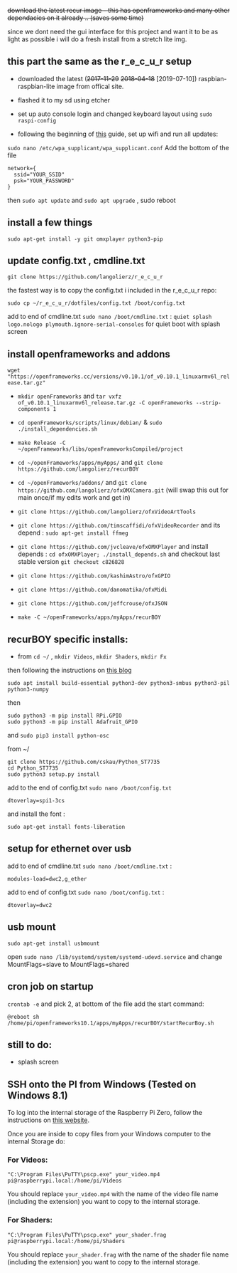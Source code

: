 
~~download the latest recur image - this has openframeworks and many other dependacies on it already .. (saves some time)~~

since we dont need the gui interface for this project and want it to be as light as possible i will do a fresh install from a stretch lite img.

## this part the same as the r_e_c_u_r setup

- downloaded the latest (~~2017-11-29~~ ~~2018-04-18~~ [2019-07-10]) raspbian-raspbian-lite image from offical site.

- flashed it to my sd using etcher

- set up auto console login and changed keyboard layout using `sudo raspi-config`

- following the beginning of [this](https://gist.github.com/kmpm/8e535a12a45a32f6d36cf26c7c6cef51) guide,
set up wifi and run all updates: 

`sudo nano /etc/wpa_supplicant/wpa_supplicant.conf` Add the bottom of the file
```
network={
  ssid="YOUR_SSID"
  psk="YOUR_PASSWORD"
}
```

then `sudo apt update` and `sudo apt upgrade` , sudo reboot

## install a few things

`sudo apt-get install -y git omxplayer python3-pip`

## update config.txt , cmdline.txt

`git clone https://github.com/langolierz/r_e_c_u_r`

the fastest way is to copy the config.txt i included in the r_e_c_u_r repo:

`sudo cp ~/r_e_c_u_r/dotfiles/config.txt /boot/config.txt`

add to end of cmdline.txt `sudo nano /boot/cmdline.txt` : 
`quiet splash logo.nologo plymouth.ignore-serial-consoles` for quiet boot with splash screen 

## install openframeworks and addons

`wget "https://openframeworks.cc/versions/v0.10.1/of_v0.10.1_linuxarmv6l_release.tar.gz"`

- `mkdir openFrameworks` and `tar vxfz of_v0.10.1_linuxarmv6l_release.tar.gz -C openFrameworks --strip-components 1`
- `cd openFrameworks/scripts/linux/debian/` &  `sudo ./install_dependencies.sh`
- `make Release -C ~/openFrameworks/libs/openFrameworksCompiled/project`
- `cd ~/openFrameworks/apps/myApps/` and `git clone https://github.com/langolierz/recurBOY`
- `cd ~/openFrameworks/addons/` and `git clone https://github.com/langolierz/ofxOMXCamera.git` (will swap this out for main once/if my edits work and get in)
- `git clone https://github.com/langolierz/ofxVideoArtTools`
- `git clone https://github.com/timscaffidi/ofxVideoRecorder` and its depend : `sudo apt-get install ffmeg` 
- `git clone https://github.com/jvcleave/ofxOMXPlayer` and install depends : `cd ofxOMXPlayer; ./install_depends.sh` and checkout last stable version `git checkout c826828`
- `git clone https://github.com/kashimAstro/ofxGPIO`
- `git clone https://github.com/danomatika/ofxMidi`
- `git clone https://github.com/jeffcrouse/ofxJSON`

- `make -C ~/openFrameworks/apps/myApps/recurBOY`

## recurBOY specific installs:

- from `cd ~/` , `mkdir Videos`, `mkdir Shaders`, `mkdir Fx`

then following the instructions on [this blog]

`sudo apt install build-essential python3-dev python3-smbus python3-pil python3-numpy`

then
```
sudo python3 -m pip install RPi.GPIO
sudo python3 -m pip install Adafruit_GPIO
```
and `sudo pip3 install python-osc`

from ~/
```
git clone https://github.com/cskau/Python_ST7735
cd Python_ST7735
sudo python3 setup.py install
```

add to the end of config.txt `sudo nano /boot/config.txt`

`dtoverlay=spi1-3cs`

and install the font :

`sudo apt-get install fonts-liberation`

## setup for ethernet over usb

add to end of cmdline.txt `sudo nano /boot/cmdline.txt` :

`modules-load=dwc2,g_ether`

add to end of config.txt `sudo nano /boot/config.txt` :

`dtoverlay=dwc2`

## usb mount

`sudo apt-get install usbmount`

open `sudo nano /lib/systemd/system/systemd-udevd.service` and change MountFlags=slave to MountFlags=shared

## cron job on startup

`crontab -e` and pick 2, at bottom of the file add the start command:

`@reboot sh /home/pi/openframeworks10.1/apps/myApps/recurBOY/startRecurBoy.sh`

## still to do:

- splash screen


[this blog]: https://jakew.me/2018/01/19/st7735-pi/

## SSH onto the PI from Windows (Tested on Windows 8.1)

To log into the internal storage of the Raspberry Pi Zero, follow the instructions on [this website](http://www.circuitbasics.com/raspberry-pi-zero-ethernet-gadget/).

Once you are inside to copy files from your Windows computer to the internal Storage do: 

### For Videos:
```
"C:\Program Files\PuTTY\pscp.exe" your_video.mp4 pi@raspberrypi.local:/home/pi/Videos
```
You should replace `your_video.mp4` with the name of the video file name (including the extension) you want to copy to the internal storage.

### For Shaders:
```
"C:\Program Files\PuTTY\pscp.exe" your_shader.frag pi@raspberrypi.local:/home/pi/Shaders
```
You should replace `your_shader.frag` with the name of the shader file name (including the extension) you want to copy to the internal storage.
